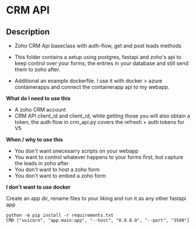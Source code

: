 # CRM API

## Description

- Zoho CRM Api baseclass with auth-flow, get and post leads methods 

- This folder contains a setup using postgres, fastapi and zoho's api to keep control over your forms, the entries in your database and still send them to zoho after. 

- Additional an example dockerfile. I use it with docker > azure containerapps and connect the containerapp api to my webapp. 

**What do I need to use this** 

- A zoho CRM account 
- CRM API client_id and client_id, while getting those you will also obtain a token, the auth flow in crm_api.py covers the refresh + auth tokens for V5

**When / why to use this** 

- You don't want unecesarry scripts on your webapp
- You want to control whatever happens to your forms first, but capture the leads in zoho after
- You don't want to host a zoho form
- You don't want to embed a zoho form

**I don't want to use docker** 

Create an app dir, rename files to your liking and run it as any other fastapi app

```
python -m pip install -r requirements.txt
CMD ["uvicorn", "app.main:app", "--host", "0.0.0.0", "--port", "3500"]
```

